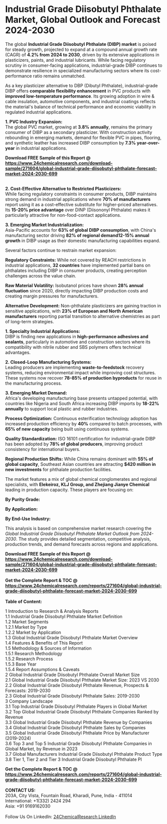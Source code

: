 <h1>Industrial Grade Diisobutyl Phthalate Market, Global Outlook and Forecast 2024-2030</h1><p>The global <strong>Industrial Grade Diisobutyl Phthalate (DIBP) market</strong> is poised for steady growth, projected to expand at a compound annual growth rate (CAGR) of <strong>4.2% from 2024 to 2030</strong>, driven by its extensive applications in plasticizers, paints, and industrial lubricants. While facing regulatory scrutiny in consumer-facing applications, industrial-grade DIBP continues to demonstrate resilience in specialized manufacturing sectors where its cost-performance ratio remains unmatched.</p><p>As a key plasticizer alternative to DBP (Dibutyl Phthalate), industrial-grade DIBP offers <strong>comparable flexibility enhancement</strong> in PVC products with <strong>improved low-temperature performance</strong>. Its growing adoption in wire &amp; cable insulation, automotive components, and industrial coatings reflects the material's balance of technical performance and economic viability in regulated industrial applications.</p><p><strong>1. PVC Industry Expansion:</strong><br>
The global PVC market, growing at <strong>3.8% annually</strong>, remains the primary consumer of DIBP as a secondary plasticizer. With construction activity rebounding in emerging markets, demand for flexible PVC in pipes, flooring, and synthetic leather has increased DIBP consumption by <strong>7.3% year-over-year</strong> in industrial applications.</p><div><b>Download FREE Sample of this Report @ 
            <a href="https://www.24chemicalresearch.com/download-sample/271604/global-industrial-grade-diisobutyl-phthalate-forecast-market-2024-2030-699">
            https://www.24chemicalresearch.com/download-sample/271604/global-industrial-grade-diisobutyl-phthalate-forecast-market-2024-2030-699</a></b></div><br><p><strong>2. Cost-Effective Alternative to Restricted Plasticizers:</strong><br>
While facing regulatory constraints in consumer products, DIBP maintains strong demand in industrial applications where <strong>70% of manufacturers</strong> report using it as a cost-effective substitute for higher-priced alternatives. Its <strong>15-20% price advantage</strong> over DINP (Diisononyl Phthalate) makes it particularly attractive for non-food-contact applications.</p><p><strong>3. Emerging Market Industrialization:</strong><br>
Asia-Pacific accounts for <strong>63% of global DIBP consumption</strong>, with China's manufacturing sector driving <strong>82% of regional demand12-15% annual growth</strong> in DIBP usage as their domestic manufacturing capabilities expand.</p><p>Several factors continue to restrain market expansion:</p><p><strong>Regulatory Constraints:</strong> While not covered by REACH restrictions in industrial applications, <strong>32 countries</strong> have implemented partial bans on phthalates including DIBP in consumer products, creating perception challenges across the value chain.</p><p><strong>Raw Material Volatility:</strong> Isobutanol prices have shown <strong>28% annual fluctuation</strong> since 2020, directly impacting DIBP production costs and creating margin pressures for manufacturers.</p><p><strong>Alternative Development:</strong> Non-phthalate plasticizers are gaining traction in sensitive applications, with <strong>23% of European and North American manufacturers</strong> reporting partial transition to alternative chemistries as part of long-term strategies.</p><p><strong>1. Specialty Industrial Applications:</strong><br>
DIBP is finding new applications in <strong>high-performance adhesives and sealants</strong>, particularly in automotive and construction sectors where its compatibility with nitrile rubber and SBS polymers offers technical advantages.</p><p><strong>2. Closed-Loop Manufacturing Systems:</strong><br>
Leading producers are implementing <strong>waste-to-feedstock</strong> recovery systems, reducing environmental impact while improving cost structures. These systems now recover <strong>78-85% of production byproducts</strong> for reuse in the manufacturing process.</p><p><strong>3. Emerging Market Demand:</strong><br>
Africa's developing manufacturing base presents untapped potential, with countries like Nigeria and South Africa increasing DIBP imports by <strong>18-22% annually</strong> to support local plastic and rubber industries.</p><p><strong>Process Optimization:</strong> Continuous esterification technology adoption has increased production efficiency by <strong>40%</strong> compared to batch processes, with <strong>65% of new capacity</strong> being built using continuous systems.</p><p><strong>Quality Standardization:</strong> ISO 16101 certification for industrial-grade DIBP has been adopted by <strong>78% of global producers</strong>, improving product consistency for international buyers.</p><p><strong>Regional Production Shifts:</strong> While China remains dominant with <strong>55% of global capacity</strong>, Southeast Asian countries are attracting <strong>$420 million in new investments</strong> for phthalate production facilities.</p><p>The market features a mix of global chemical conglomerates and regional specialists, with <strong>Elekeiroz, KLJ Group, and Zhejiang Jianye Chemical</strong> leading in production capacity. These players are focusing on:</p><p><strong>By Purity Grade:</strong></p><p><strong>By Application:</strong></p><p><strong>By End-Use Industry:</strong></p><p>This analysis is based on comprehensive market research covering the <em>Global Industrial Grade Diisobutyl Phthalate Market Outlook from 2024-2030</em>. The study provides detailed segmentation, competitive analysis, production trends, and demand forecasts across regions and applications.</p><div><b>Download FREE Sample of this Report @ 
            <a href="https://www.24chemicalresearch.com/download-sample/271604/global-industrial-grade-diisobutyl-phthalate-forecast-market-2024-2030-699">
            https://www.24chemicalresearch.com/download-sample/271604/global-industrial-grade-diisobutyl-phthalate-forecast-market-2024-2030-699</a></b></div><br><div><b>Get the Complete Report & TOC @ 
            <a href="https://www.24chemicalresearch.com/reports/271604/global-industrial-grade-diisobutyl-phthalate-forecast-market-2024-2030-699">
            https://www.24chemicalresearch.com/reports/271604/global-industrial-grade-diisobutyl-phthalate-forecast-market-2024-2030-699</a></b></div><br>
            <b>Table of Content:</b><p>1 Introduction to Research & Analysis Reports<br />
    1.1 Industrial Grade Diisobutyl Phthalate Market Definition<br />
    1.2 Market Segments<br />
        1.2.1 Market by Type<br />
        1.2.2 Market by Application<br />
    1.3 Global Industrial Grade Diisobutyl Phthalate Market Overview<br />
    1.4 Features & Benefits of This Report<br />
    1.5 Methodology & Sources of Information<br />
        1.5.1 Research Methodology<br />
        1.5.2 Research Process<br />
        1.5.3 Base Year<br />
        1.5.4 Report Assumptions & Caveats<br />
2 Global Industrial Grade Diisobutyl Phthalate Overall Market Size<br />
    2.1 Global Industrial Grade Diisobutyl Phthalate Market Size: 2023 VS 2030<br />
    2.2 Global Industrial Grade Diisobutyl Phthalate Revenue, Prospects & Forecasts: 2019-2030<br />
    2.3 Global Industrial Grade Diisobutyl Phthalate Sales: 2019-2030<br />
3 Company Landscape<br />
    3.1 Top Industrial Grade Diisobutyl Phthalate Players in Global Market<br />
    3.2 Top Global Industrial Grade Diisobutyl Phthalate Companies Ranked by Revenue<br />
    3.3 Global Industrial Grade Diisobutyl Phthalate Revenue by Companies<br />
    3.4 Global Industrial Grade Diisobutyl Phthalate Sales by Companies<br />
    3.5 Global Industrial Grade Diisobutyl Phthalate Price by Manufacturer (2019-2024)<br />
    3.6 Top 3 and Top 5 Industrial Grade Diisobutyl Phthalate Companies in Global Market, by Revenue in 2023<br />
    3.7 Global Manufacturers Industrial Grade Diisobutyl Phthalate Product Type<br />
    3.8 Tier 1, Tier 2 and Tier 3 Industrial Grade Diisobutyl Phthalate Pl</p><div><b>Get the Complete Report & TOC @ 
            <a href="https://www.24chemicalresearch.com/reports/271604/global-industrial-grade-diisobutyl-phthalate-forecast-market-2024-2030-699">
            https://www.24chemicalresearch.com/reports/271604/global-industrial-grade-diisobutyl-phthalate-forecast-market-2024-2030-699</a></b></div><br><b>CONTACT US:</b><br>
            203A, City Vista, Fountain Road, Kharadi, Pune, India - 411014<br>
            International: +1(332) 2424 294<br>
            Asia: +91 9169162030 <br><br>
            Follow Us On LinkedIn: <a href="https://www.linkedin.com/company/24chemicalresearch/">24ChemicalResearch LinkedIn</a>